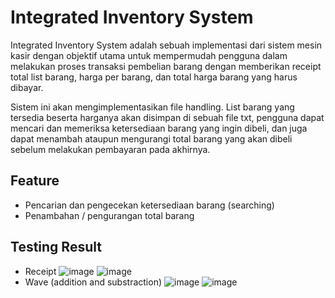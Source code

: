 # Integrated Inventory System

Integrated Inventory System adalah sebuah implementasi dari sistem mesin kasir dengan objektif utama untuk mempermudah pengguna dalam melakukan proses transaksi pembelian barang dengan memberikan receipt total list barang, harga per barang, dan total harga barang yang harus dibayar.

Sistem ini akan mengimplementasikan file handling. List barang yang tersedia beserta harganya akan disimpan di sebuah file txt, pengguna dapat mencari dan memeriksa ketersediaan barang yang ingin dibeli, dan juga dapat menambah ataupun mengurangi total barang yang akan dibeli sebelum melakukan pembayaran pada akhirnya.

## Feature

- Pencarian dan pengecekan ketersediaan barang (searching)
- Penambahan / pengurangan total barang

## Testing Result
- Receipt
![image](https://github.com/hyde0106/PSD_AP07/assets/144332036/2f709fc9-0d7c-43de-b3ba-39a9b63b4042)
![image](https://github.com/hyde0106/PSD_AP07/assets/144332036/8c462895-ff2d-47f4-90f1-c1d37f7c618f)
- Wave (addition and substraction)
![image](https://github.com/hyde0106/PSD_AP07/assets/144332036/d79409cc-f8b0-425e-958f-ba1a2b0104c3)
![image](https://github.com/hyde0106/PSD_AP07/assets/144332036/1c193738-4021-4a4a-b287-91441045692a)


